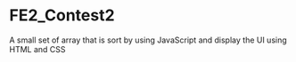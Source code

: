 # FE2_Contest2
A small set of array that is sort by using JavaScript and display the UI using HTML and CSS
